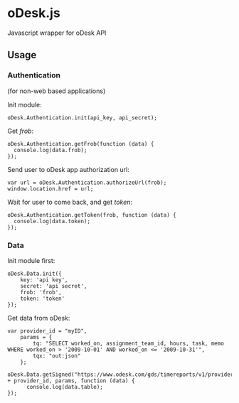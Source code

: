 oDesk.js
========

Javascript wrapper for oDesk API


Usage
-----

### Authentication 
(for non-web based applications)


Init module:

    oDesk.Authentication.init(api_key, api_secret);


Get *frob*:

    oDesk.Authentication.getFrob(function (data) {
      console.log(data.frob);
    });


Send user to oDesk app authorization url:

    var url = oDesk.Authentication.authorizeUrl(frob);
    window.location.href = url;


Wait for user to come back, and get *token*:

    oDesk.Authentication.getToken(frob, function (data) {
      console.log(data.token);
    });
    

### Data

Init module first:

    oDesk.Data.init({ 
        key: 'api key', 
        secret: 'api secret', 
        frob: 'frob', 
        token: 'token' 
    });
    

Get data from oDesk:

    var provider_id = "myID",
        params = {
            tq: "SELECT worked_on, assignment_team_id, hours, task, memo WHERE worked_on > '2009-10-01' AND worked_on <= '2009-10-31'",
            tqx: "out:json"
        };
    
    oDesk.Data.getSigned("https://www.odesk.com/gds/timereports/v1/providers/" + provider_id, params, function (data) {
          console.log(data.table);
    });
